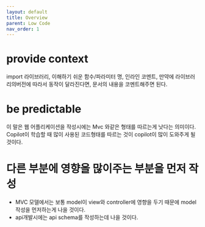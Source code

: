 ```yaml
---
layout: default
title: Overview
parent: Low Code
nav_order: 1
---
```


# provide context
import 라이브러리, 이해하기 쉬운 함수/파라미터 명, 인라인 코멘트, 만약에 라이브러리의버전에 따라서 동작이 달라진다면, 문서의 내용을 코멘트해주면 된다.

# be predictable
이 말은 웹 어플리케이션을 작성시에는 Mvc 와같은 형태를 따르는게 낫다는 의미이다. Copilot이 학습할 때 많이 사용된 코드형태를 따르는 것이 copilot이 많이 도와주게 될것이다.

# 다른 부분에 영향을 많이주는 부분을 먼저 작성
* MVC 모델에서는 보통 model이 view와 controller에 영향을 두기 때문에 model 작성을 먼저하는게 나을 것이다.
* api개발시에는 api schema를 작성하는데 나을 것이다.
